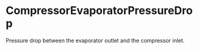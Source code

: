 CompressorEvaporatorPressureDrop
================================

Pressure drop between the evaporator outlet and the compressor inlet.
